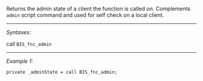 Returns the admin state of a client the function is called on. Complements `admin` script command and used for self check on a local client.


---
*Syntaxes:*

call `BIS_fnc_admin`

---
*Example 1:*

```sqf
private _adminState = call BIS_fnc_admin;
```